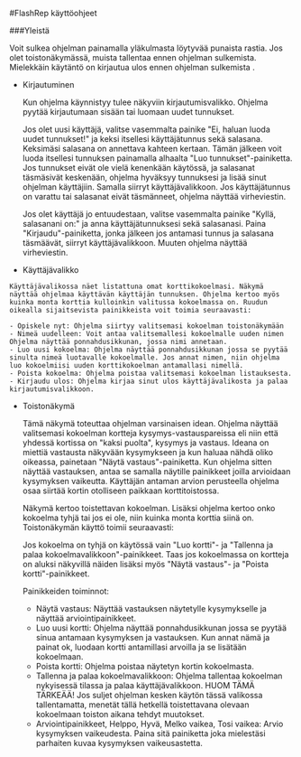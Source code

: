 #FlashRep käyttöohjeet

###Yleistä

Voit sulkea ohjelman painamalla yläkulmasta löytyvää punaista rastia. Jos olet toistonäkymässä, muista tallentaa ennen ohjelman sulkemista. Mielekkäin käytäntö on kirjautua ulos ennen ohjelman sulkemista .


*	Kirjautuminen

	Kun ohjelma käynnistyy tulee näkyviin kirjautumisvalikko. Ohjelma pyytää kirjautumaan sisään tai luomaan uudet tunnukset.

	Jos olet uusi käyttäjä, valitse vasemmalta painike "Ei, haluan luoda uudet tunnukset!" ja keksi itsellesi käyttäjätunnus sekä salasana. Keksimäsi salasana on annettava kahteen kertaan. Tämän jälkeen voit luoda itsellesi tunnuksen painamalla alhaalta "Luo tunnukset"-painiketta. Jos tunnukset eivät ole vielä kenenkään käytössä, ja salasanat täsmäsivät keskenään, ohjelma hyväksyy tunnuksesi ja lisää sinut ohjelman käyttäjiin. Samalla siirryt käyttäjävalikkoon. Jos käyttäjätunnus on varattu tai salasanat eivät täsmänneet, ohjelma näyttää virheviestin.

	Jos olet käyttäjä jo entuudestaan, valitse vasemmalta painike "Kyllä, salasanani on:" ja anna käyttäjätunnuksesi sekä salasanasi. Paina "Kirjaudu"-painiketta, jonka jälkeen jos antamasi tunnus ja salasana täsmäävät, siirryt käyttäjävalikkoon. Muuten ohjelma näyttää virheviestin.

*	 Käyttäjävalikko

	Käyttäjävalikossa näet listattuna omat korttikokoelmasi. Näkymä näyttää ohjelmaa käyttävän käyttäjän tunnuksen. Ohjelma kertoo myös kuinka monta korttia kulloinkin valitussa kokoelmassa on. Ruudun oikealla sijaitsevista painikkeista voit toimia seuraavasti:

	- Opiskele nyt: Ohjelma siirtyy valitsemasi kokoelman toistonäkymään
	- Nimeä uudelleen: Voit antaa valitsemallesi kokoelmalle uuden nimen Ohjelma näyttää ponnahdusikkunan, jossa nimi annetaan.
	- Luo uusi kokoelma: Ohjelma näyttää ponnahdusikkunan jossa se pyytää sinulta nimeä luotavalle kokoelmalle. Jos annat nimen, niin ohjelma luo kokoelmiisi uuden korttikokoelman antamallasi nimellä.
	- Poista kokoelma: Ohjelma poistaa valitsemasi kokoelman listauksesta.
	- Kirjaudu ulos: Ohjelma kirjaa sinut ulos käyttäjävalikosta ja palaa kirjautumisvalikkoon.

*	Toistonäkymä

	Tämä näkymä toteuttaa ohjelman varsinaisen idean. Ohjelma näyttää valitsemasi kokoelman kortteja kysymys-vastauspareissa eli niin että yhdessä kortissa on "kaksi puolta", kysymys ja vastaus. Ideana on miettiä vastausta näkyvään kysymykseen ja kun haluaa nähdä oliko oikeassa, painetaan "Näytä vastaus"-painiketta. Kun ohjelma sitten näyttää vastauksen, antaa se samalla näytille painikkeet joilla arvioidaan kysymyksen vaikeutta. Käyttäjän antaman arvion perusteella ohjelma osaa siirtää kortin otolliseen paikkaan korttitoistossa.

	Näkymä kertoo toistettavan kokoelman. Lisäksi ohjelma kertoo onko kokoelma tyhjä tai jos ei ole, niin kuinka monta korttia siinä on. Toistonäkymän käyttö toimii seuraavasti:

	Jos kokoelma on tyhjä on käytössä vain "Luo kortti"- ja "Tallenna ja palaa kokoelmavalikkoon"-painikkeet. Taas jos kokoelmassa on kortteja on aluksi näkyvillä näiden lisäksi myös "Näytä vastaus"- ja "Poista kortti"-painikkeet.

	Painikkeiden toiminnot:

	- Näytä vastaus: Näyttää vastauksen näytetylle kysymykselle ja näyttää arviointipainikkeet.
	- Luo uusi kortti: Ohjelma näyttää ponnahdusikkunan jossa se pyytää sinua antamaan kysymyksen ja vastauksen. Kun annat nämä ja painat ok, luodaan kortti antamillasi arvoilla ja se lisätään kokoelmaan.
	- Poista kortti: Ohjelma poistaa näytetyn kortin kokoelmasta.
	- Tallenna ja palaa kokoelmavalikkoon: Ohjelma tallentaa kokoelman nykyisessä tilassa ja palaa käyttäjävalikkoon. 
	HUOM TÄMÄ TÄRKEÄÄ! Jos suljet ohjelman kesken käytön tässä valikossa tallentamatta, menetät tällä hetkellä toistettavana olevaan kokoelmaan toiston aikana tehdyt muutokset.
	- Arviointipainikkeet, Helppo, Hyvä, Melko vaikea, Tosi vaikea: Arvio kysymyksen vaikeudesta. Paina sitä painiketta joka mielestäsi parhaiten kuvaa kysymyksen vaikeusastetta.
